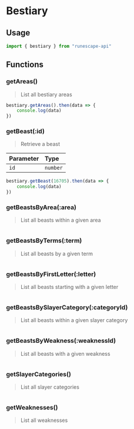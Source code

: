 # Bestiary

## Usage <a id="usage"></a>

```javascript
import { bestiary } from "runescape-api"
```

## Functions

### getAreas\(\)

> List all bestiary areas

```javascript
bestiary.getAreas().then(data => {
    console.log(data)
})
```

### getBeast\(:id\) <a id="getbeast-id"></a>

> Retrieve a beast

| Parameter | Type |
| :--- | :--- |
| `id` | `number` |

```javascript
bestiary.getBeast(16705).then(data => {
    console.log(data)
})
```

### getBeastsByArea\(:area\) <a id="getbeastsbyarea-area"></a>

> List all beasts within a given area

```javascript

```

### getBeastsByTerms\(:term\) <a id="getbeastsbyterms-term"></a>

> List all beasts by a given term

```javascript

```

### getBeastsByFirstLetter\(:letter\) <a id="getbeastsbyfirstletter-letter"></a>

> List all beasts starting with a given letter

```javascript

```

### getBeastsBySlayerCategory\(:categoryId\) <a id="getbeastsbyslayercategory-categoryid"></a>

> List all beasts within a given slayer category

```javascript

```

### getBeastsByWeakness\(:weaknessId\) <a id="getbeastsbyweakness-weaknessid"></a>

> List all beasts with a given weakness

```javascript

```

### getSlayerCategories\(\) <a id="getslayercategories"></a>

> List all slayer categories

```javascript

```

### getWeaknesses\(\) <a id="getweaknesses"></a>

> List all weaknesses

```javascript

```

